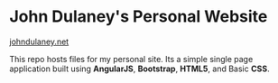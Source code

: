 # John Dulaney's Personal Website

[johndulaney.net](johndulaney.net)

This repo hosts files for my personal site. Its a simple single page application built using **AngularJS**, **Bootstrap**, **HTML5**, and Basic **CSS**.


